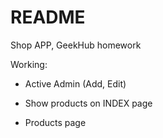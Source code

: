 # README

Shop APP, GeekHub homework

Working:
* Active Admin (Add, Edit)

* Show products on INDEX page

* Products page